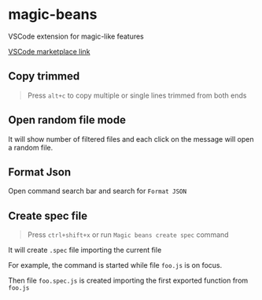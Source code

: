 # magic-beans

VSCode extension for magic-like features

[VSCode marketplace link](https://marketplace.visualstudio.com/items?itemName=selfrefactor.magic-beans)

## Copy trimmed

> Press `alt+c` to copy multiple or single lines trimmed from both ends

## Open random file mode

It will show number of filtered files and each click on the message will open a random file.

## Format Json

Open command search bar and search for `Format JSON`

## Create spec file

> Press `ctrl+shift+x` or run `Magic beans create spec` command

It will create `.spec` file importing the current file

For example, the command is started while file `foo.js` is on focus.

Then file `foo.spec.js` is created importing the first exported function from `foo.js`
